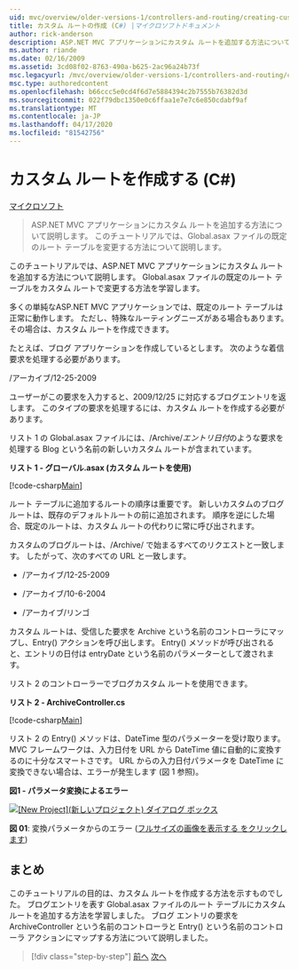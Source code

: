 ```yaml
---
uid: mvc/overview/older-versions-1/controllers-and-routing/creating-custom-routes-cs
title: カスタム ルートの作成 (C#) |マイクロソフトドキュメント
author: rick-anderson
description: ASP.NET MVC アプリケーションにカスタム ルートを追加する方法について説明します。 このチュートリアルでは、Global.asax ファイルの既定のルート テーブルを変更する方法について説明します。
ms.author: riande
ms.date: 02/16/2009
ms.assetid: 3cd08f02-8763-490a-b625-2ac96a24b73f
msc.legacyurl: /mvc/overview/older-versions-1/controllers-and-routing/creating-custom-routes-cs
msc.type: authoredcontent
ms.openlocfilehash: b66ccc5e0cd4f6d7e5884394c2b7555b76382d3d
ms.sourcegitcommit: 022f79dbc1350e0c6ffaa1e7e7c6e850cdabf9af
ms.translationtype: MT
ms.contentlocale: ja-JP
ms.lasthandoff: 04/17/2020
ms.locfileid: "81542756"
---
```

# <a name="creating-custom-routes-c"></a>カスタム ルートを作成する (C#)

[マイクロソフト](https://github.com/microsoft)

> ASP.NET MVC アプリケーションにカスタム ルートを追加する方法について説明します。 このチュートリアルでは、Global.asax ファイルの既定のルート テーブルを変更する方法について説明します。

このチュートリアルでは、ASP.NET MVC アプリケーションにカスタム ルートを追加する方法について説明します。 Global.asax ファイルの既定のルート テーブルをカスタム ルートで変更する方法を学習します。

多くの単純なASP.NET MVC アプリケーションでは、既定のルート テーブルは正常に動作します。 ただし、特殊なルーティングニーズがある場合もあります。 その場合は、カスタム ルートを作成できます。

たとえば、ブログ アプリケーションを作成しているとします。 次のような着信要求を処理する必要があります。

/アーカイブ/12-25-2009

ユーザーがこの要求を入力すると、2009/12/25 に対応するブログエントリを返します。 このタイプの要求を処理するには、カスタム ルートを作成する必要があります。

リスト 1 の Global.asax ファイルには、/Archive/*エントリ日付*のような要求を処理する Blog という名前の新しいカスタム ルートが含まれています。

**リスト 1 - グローバル.asax (カスタム ルートを使用)**

[!code-csharp[Main](creating-custom-routes-cs/samples/sample1.cs)]

ルート テーブルに追加するルートの順序は重要です。 新しいカスタムのブログルートは、既存のデフォルトルートの前に追加されます。 順序を逆にした場合、既定のルートは、カスタム ルートの代わりに常に呼び出されます。

カスタムのブログルートは、/Archive/ で始まるすべてのリクエストと一致します。 したがって、次のすべての URL と一致します。

- /アーカイブ/12-25-2009

- /アーカイブ/10-6-2004

- /アーカイブ/リンゴ

カスタム ルートは、受信した要求を Archive という名前のコントローラにマップし、Entry() アクションを呼び出します。 Entry() メソッドが呼び出されると、エントリの日付は entryDate という名前のパラメーターとして渡されます。

リスト 2 のコントローラーでブログカスタム ルートを使用できます。

**リスト 2 - ArchiveController.cs**

[!code-csharp[Main](creating-custom-routes-cs/samples/sample2.cs)]

リスト 2 の Entry() メソッドは、DateTime 型のパラメーターを受け取ります。 MVC フレームワークは、入力日付を URL から DateTime 値に自動的に変換するのに十分なスマートさです。 URL からの入力日付パラメータを DateTime に変換できない場合は、エラーが発生します (図 1 参照)。

**図1 - パラメータ変換によるエラー**

[![[New Project]\(新しいプロジェクト\) ダイアログ ボックス](creating-custom-routes-cs/_static/image1.jpg)](creating-custom-routes-cs/_static/image1.png)

**図 01**: 変換パラメータからのエラー ([フルサイズの画像を表示する をクリックします](creating-custom-routes-cs/_static/image2.png))

## <a name="summary"></a>まとめ

このチュートリアルの目的は、カスタム ルートを作成する方法を示すものでした。 ブログエントリを表す Global.asax ファイルのルート テーブルにカスタム ルートを追加する方法を学習しました。 ブログ エントリの要求を ArchiveController という名前のコントローラと Entry() という名前のコントローラ アクションにマップする方法について説明しました。

> [!div class="step-by-step"]
> [前へ](aspnet-mvc-controllers-overview-cs.md)
> [次へ](creating-a-route-constraint-cs.md)
